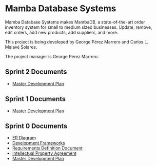 # Mamba Database Systems

Mamba Database Systems makes MambaDB, a state-of-the-art order inventory system for small to medium sized businesses. Update, remove, edit orders, add new products, add suppliers, and more.

This project is being developed by George P&eacute;rez Marrero and Carlos L. Malav&eacute; Solares.

The project manager is George P&eacute;rez Marrero.

## Sprint 2 Documents

* [Master Development Plan](/documents/sprint-2/master-development-plan.md)

## Sprint 1 Documents

* [Master Development Plan](/documents/sprint-1/master-development-plan.md)

## Sprint 0 Documents

* [ER Diagram](/documents/sprint-0/er-diagram.md)
* [Development Frameworks](/documents/sprint-0/development-frameworks.md)
* [Requirements Definition Document](/documents/sprint-0/requirements-definition-document.md)
* [Intellectual Property Agreement](/documents/sprint-0/intellectual-property-agreement.md)
* [Master Development Plan](/documents/sprint-0/master-development-plan.md)